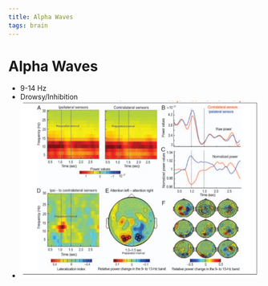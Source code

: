 ```yaml
---
title: Alpha Waves
tags: brain
---
```


# Alpha Waves
- 9-14 Hz
- Drowsy/Inhibition
- ![im](assets/Pasted%20Image%2020220502161020.png)
























































